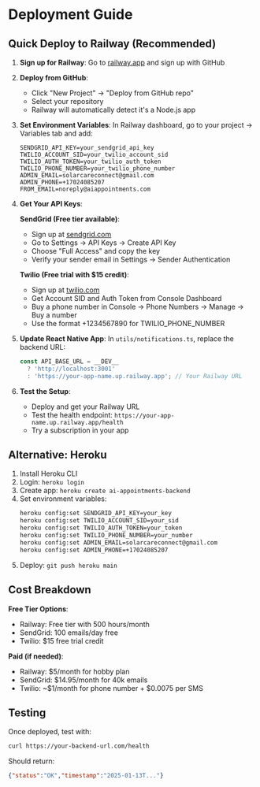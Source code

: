 # Deployment Guide

## Quick Deploy to Railway (Recommended)

1. **Sign up for Railway**: Go to [railway.app](https://railway.app) and sign up with GitHub

2. **Deploy from GitHub**:
   - Click "New Project" → "Deploy from GitHub repo"
   - Select your repository
   - Railway will automatically detect it's a Node.js app

3. **Set Environment Variables**:
   In Railway dashboard, go to your project → Variables tab and add:
   ```
   SENDGRID_API_KEY=your_sendgrid_api_key
   TWILIO_ACCOUNT_SID=your_twilio_account_sid
   TWILIO_AUTH_TOKEN=your_twilio_auth_token
   TWILIO_PHONE_NUMBER=your_twilio_phone_number
   ADMIN_EMAIL=solarcareconnect@gmail.com
   ADMIN_PHONE=+17024085207
   FROM_EMAIL=noreply@aiappointments.com
   ```

4. **Get Your API Keys**:

   **SendGrid (Free tier available)**:
   - Sign up at [sendgrid.com](https://sendgrid.com)
   - Go to Settings → API Keys → Create API Key
   - Choose "Full Access" and copy the key
   - Verify your sender email in Settings → Sender Authentication

   **Twilio (Free trial with $15 credit)**:
   - Sign up at [twilio.com](https://twilio.com)
   - Get Account SID and Auth Token from Console Dashboard
   - Buy a phone number in Console → Phone Numbers → Manage → Buy a number
   - Use the format +1234567890 for TWILIO_PHONE_NUMBER

5. **Update React Native App**:
   In `utils/notifications.ts`, replace the backend URL:
   ```typescript
   const API_BASE_URL = __DEV__ 
     ? 'http://localhost:3001' 
     : 'https://your-app-name.up.railway.app'; // Your Railway URL
   ```

6. **Test the Setup**:
   - Deploy and get your Railway URL
   - Test the health endpoint: `https://your-app-name.up.railway.app/health`
   - Try a subscription in your app

## Alternative: Heroku

1. Install Heroku CLI
2. Login: `heroku login`
3. Create app: `heroku create ai-appointments-backend`
4. Set environment variables:
   ```bash
   heroku config:set SENDGRID_API_KEY=your_key
   heroku config:set TWILIO_ACCOUNT_SID=your_sid
   heroku config:set TWILIO_AUTH_TOKEN=your_token
   heroku config:set TWILIO_PHONE_NUMBER=your_number
   heroku config:set ADMIN_EMAIL=solarcareconnect@gmail.com
   heroku config:set ADMIN_PHONE=+17024085207
   ```
5. Deploy: `git push heroku main`

## Cost Breakdown

**Free Tier Options**:
- Railway: Free tier with 500 hours/month
- SendGrid: 100 emails/day free
- Twilio: $15 free trial credit

**Paid (if needed)**:
- Railway: $5/month for hobby plan
- SendGrid: $14.95/month for 40k emails
- Twilio: ~$1/month for phone number + $0.0075 per SMS

## Testing

Once deployed, test with:
```bash
curl https://your-backend-url.com/health
```

Should return:
```json
{"status":"OK","timestamp":"2025-01-13T..."}
```
